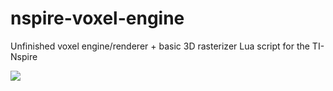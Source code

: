 # nspire-voxel-engine

Unfinished voxel engine/renderer + basic 3D rasterizer Lua script for the TI-Nspire

<image src="screenshots/test_chunk.png">